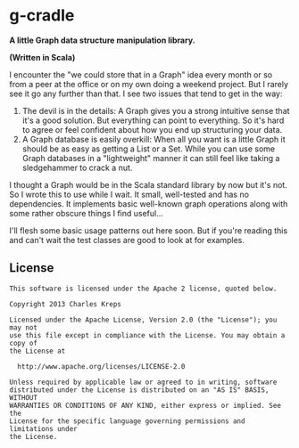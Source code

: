 # g-cradle

**A little Graph data structure manipulation library.**

**(Written in Scala)**

I encounter the "we could store that in a Graph" idea every month or so from a peer at the office or on my own doing a weekend project.  But I rarely see it go any further than that.  I see two issues that tend to get in the way:

1. The devil is in the details:  A Graph gives you a strong intuitive sense that it's a good solution.  But everything can point to everything.  So it's hard to agree or feel confident about how you end up structuring your data.
2. A Graph database is easily overkill:  When all you want is a little Graph it should be as easy as getting a List or a Set.  While you can use some Graph databases in a "lightweight" manner it can still feel like taking a sledgehammer to crack a nut. 

I thought a Graph would be in the Scala standard library by now but it's not.  So I wrote this to use while I wait.  It small, well-tested and has no dependencies.  It implements basic well-known graph operations along with some rather obscure things I find useful...

I'll flesh some basic usage patterns out here soon.  But if you're reading this and can't wait the test classes are good to look at for examples.

## License


    This software is licensed under the Apache 2 license, quoted below.

    Copyright 2013 Charles Kreps

    Licensed under the Apache License, Version 2.0 (the "License"); you may not
    use this file except in compliance with the License. You may obtain a copy of
    the License at

      http://www.apache.org/licenses/LICENSE-2.0

    Unless required by applicable law or agreed to in writing, software
    distributed under the License is distributed on an "AS IS" BASIS, WITHOUT
    WARRANTIES OR CONDITIONS OF ANY KIND, either express or implied. See the
    License for the specific language governing permissions and limitations under
    the License.




